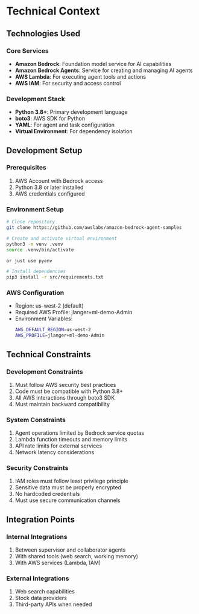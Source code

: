 # Technical Context

## Technologies Used

### Core Services
- **Amazon Bedrock**: Foundation model service for AI capabilities
- **Amazon Bedrock Agents**: Service for creating and managing AI agents
- **AWS Lambda**: For executing agent tools and actions
- **AWS IAM**: For security and access control

### Development Stack
- **Python 3.8+**: Primary development language
- **boto3**: AWS SDK for Python
- **YAML**: For agent and task configuration
- **Virtual Environment**: For dependency isolation

## Development Setup

### Prerequisites
1. AWS Account with Bedrock access
2. Python 3.8 or later installed
3. AWS credentials configured

### Environment Setup
```bash
# Clone repository
git clone https://github.com/awslabs/amazon-bedrock-agent-samples

# Create and activate virtual environment
python3 -m venv .venv
source .venv/bin/activate

or just use pyenv

# Install dependencies
pip3 install -r src/requirements.txt
```

### AWS Configuration
- Region: us-west-2 (default)
- Required AWS Profile: jlanger+ml-demo-Admin
- Environment Variables:
  ```bash
  AWS_DEFAULT_REGION=us-west-2
  AWS_PROFILE=jlanger+ml-demo-Admin
  ```

## Technical Constraints

### Development Constraints
1. Must follow AWS security best practices
2. Code must be compatible with Python 3.8+
3. All AWS interactions through boto3 SDK
4. Must maintain backward compatibility

### System Constraints
1. Agent operations limited by Bedrock service quotas
2. Lambda function timeouts and memory limits
3. API rate limits for external services
4. Network latency considerations

### Security Constraints
1. IAM roles must follow least privilege principle
2. Sensitive data must be properly encrypted
3. No hardcoded credentials
4. Must use secure communication channels

## Integration Points

### Internal Integrations
1. Between supervisor and collaborator agents
2. With shared tools (web search, working memory)
3. With AWS services (Lambda, IAM)

### External Integrations
1. Web search capabilities
2. Stock data providers
3. Third-party APIs when needed
